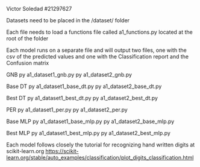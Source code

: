 Victor Soledad
#21297627

Datasets need to be placed in the /dataset/ folder

Each file needs to load a functions file called a1_functions.py located at the root of the folder

Each model runs on a separate file and will output two files,
one with the csv of the predicted values
and one with the Classification report and the Confusion matrix


GNB
py a1_dataset1_gnb.py
py a1_dataset2_gnb.py

Base DT
py a1_dataset1_base_dt.py
py a1_dataset2_base_dt.py

Best DT
py a1_dataset1_best_dt.py
py a1_dataset2_best_dt.py

PER
py a1_dataset1_per.py
py a1_dataset2_per.py

Base MLP
py a1_dataset1_base_mlp.py
py a1_dataset2_base_mlp.py

Best MLP
py a1_dataset1_best_mlp.py
py a1_dataset2_best_mlp.py




Each model follows closely the tutorial for recognizing hand written digits at scikit-learn.org
https://scikit-learn.org/stable/auto_examples/classification/plot_digits_classification.html